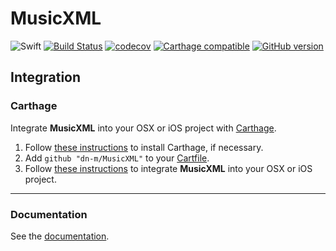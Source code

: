 # MusicXML

![Swift](https://img.shields.io/badge/%20in-swift%203.0-orange.svg) [![Build Status](https://travis-ci.org/dn-m/MusicXML.svg?branch=master)](https://travis-ci.org/dn-m/MusicXML) [![codecov](https://codecov.io/gh/dn-m/MusicXML/branch/master/graph/badge.svg)](https://codecov.io/gh/dn-m/MusicXML/) [![Carthage compatible](https://img.shields.io/badge/Carthage-compatible-4BC51D.svg?style=flat)](https://github.com/Carthage/Carthage)
[![GitHub version](https://badge.fury.io/gh/dn-m%2FMusicXML.svg)](https://badge.fury.io/gh/dn-m%2FMusicXML)

<a name="integration"></a>
## Integration

### Carthage
Integrate **MusicXML** into your OSX or iOS project with [Carthage](https://github.com/Carthage/Carthage).

1. Follow [these instructions](https://github.com/Carthage/Carthage#installing-carthage) to install Carthage, if necessary.
2. Add `github "dn-m/MusicXML"` to your [Cartfile](https://github.com/Carthage/Carthage/blob/master/Documentation/Artifacts.md#cartfile).
3. Follow [these instructions](https://github.com/Carthage/Carthage#adding-frameworks-to-an-application) to integrate **MusicXML** into your OSX or iOS project.

***

### Documentation

See the [documentation](http://dn-m.github.io/MusicXML/).

